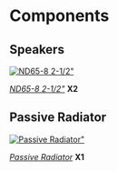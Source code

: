 
Components
========================================

Speakers
--------------
[![ND65-8 2-1/2"](https://www.parts-express.com/SSP%20Applications/PartsExpress@SuiteCentric/SCA%202019.1/img/290-206_HR_0.default.jpg?resizeid=106&resizeh=1200&resizew=1200)](https://www.parts-express.com/Dayton-Audio-ND65-8-2-1-2-Aluminum-Cone-Full-Range-Driver-8-290-206?gclid=CjwKCAjwkvWKBhB4EiwA-GHjFrtrRhF_nZh4KP2HR51msc4nOYF4FvnND1y967XQK91w8MbXJw41TxoC_Y0QAvD_BwE)

[*ND65-8 2-1/2"*](https://www.parts-express.com/Dayton-Audio-ND65-8-2-1-2-Aluminum-Cone-Full-Range-Driver-8-290-206?gclid=CjwKCAjwkvWKBhB4EiwA-GHjFrtrRhF_nZh4KP2HR51msc4nOYF4FvnND1y967XQK91w8MbXJw41TxoC_Y0QAvD_BwE) **X2**


Passive Radiator
--------------
[![Passive Radiator"](https://encrypted-tbn2.gstatic.com/shopping?q=tbn:ANd9GcR8xuXbHAibgIECDFnkv4t7Mdw-SMh9SHWRIWKAoKEdg9ThnIJiQO8ZTN8B0FEHgtNVsP98ZidmXA5mn4C-zGLr3sNQBkQkjEOqdZbB5_S70QFIcOhsTYk3&usqp=CAY)](https://www.aliexpress.com/item/32998018964.html?src=google&aff_fcid=6a72d7c6e3db4c3d9ddbebb1cf45d1db-1633507079462-03348-UneMJZVf&aff_fsk=UneMJZVf&aff_platform=aaf&sk=UneMJZVf&aff_trace_key=6a72d7c6e3db4c3d9ddbebb1cf45d1db-1633507079462-03348-UneMJZVf&terminal_id=3bb399402e564129a2dccc97e894b682)

[*Passive Radiator*](https://www.aliexpress.com/item/32998018964.html?src=google&aff_fcid=6a72d7c6e3db4c3d9ddbebb1cf45d1db-1633507079462-03348-UneMJZVf&aff_fsk=UneMJZVf&aff_platform=aaf&sk=UneMJZVf&aff_trace_key=6a72d7c6e3db4c3d9ddbebb1cf45d1db-1633507079462-03348-UneMJZVf&terminal_id=3bb399402e564129a2dccc97e894b682) **X1**




